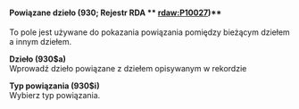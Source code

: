 #### **Powiązane dzieło (930; Rejestr RDA ** [**rdaw:P10027**](http://www.rdaregistry.info/Elements/w/#P10027)**)**
To pole jest używane do pokazania powiązania pomiędzy bieżącym dziełem a innym dziełem.  
  
**Dzieło (930$a)**  
Wprowadź dzieło powiązane z dziełem opisywanym w rekordzie  
  
**Typ powiązania (930$i)**  
Wybierz typ powiązania.